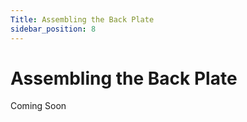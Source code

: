 ```yaml
---
Title: Assembling the Back Plate
sidebar_position: 8
---
```


# Assembling the Back Plate

Coming Soon

